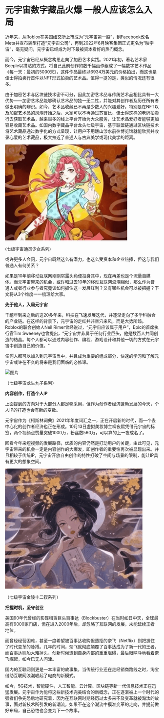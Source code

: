 # 元宇宙数字藏品火爆 一般人应该怎么入局


近年来，从Roblox在美国纽交所上市成为“元宇宙第一股”，到Facebook改名Meta并宣布转型打造“元宇宙公司”，再到2022年6月映客集团正式更名为“映宇宙”，毫无疑问，元宇宙已经成为时下最被资本看好的热门概念。

而今，元宇宙已经从概念构思走向了加密艺术实践。2021年初，著名艺术家Beeple以拼贴的方式，将自己此前创作的数千幅画作组成了一幅数字艺术作品《每一天：最初的5000天》，这件作品最终以6934万美元的价格拍出，而这也是佳士得拍卖行首件以NFT形式拍卖的艺术品。值得一提的是，类似的情况还有很多。

由于加密艺术与区块链技术密不可分，因此加密艺术品与传统艺术品相比具有一大优势——加密艺术品能够确认艺术品的独一无二性，并能对其创作者及历任所有者做出明确的辨识。如今，艺术品收藏已不再是少数人的兴趣爱好，特别是在NFT以及加密艺术品的风潮开始之后，大家可以不再通过苏富比、佳士得这样的老牌拍卖行去获取艺术品，越来越多的线上平台开始为大众服务，让艺术品爱好者能够更加容易收藏艺术品。如国内数字藏品平台龙头七级宇宙，基于联盟链通过区块链技术将艺术藏品通过数字化的方式呈现，让用户不用跋山涉水前往博览馆就能欣赏并收录心爱的艺术藏品，极大拉近了普通人与古典美学或现代美学的距离。

![艺术藏品](31.png)

(七级宇宙通灵少女系列)



或许更多人会问，元宇宙既然这么有潜力，也这么受资本和企业热捧，但这与我们普通人有何关系？

如果是10年前移动互联网刚刚崭露头角便投身其中，现在再差也是个流量自媒体。而元宇宙带来的机会，或许和过去10年的移动互联网浪潮相似，那么作为普通人或者行业参与者究竟该如何抓住这一发展红利？又有哪些机会可以被把握？下文将从3个维度一一梳理给大家。



**先于他人，入局元宇宙**

千禧年到来之后的这20多年来，科技在飞速发展迭代，并逐渐走向了多学科融合的产业链。在这样的背景下，元宇宙的走红并非空穴来风，而是大势所趋。Roblox的联合创始人Neil Rimer曾经说过，“元宇宙应该属于用户”，Epic的首席执行官Tim Sweeney也曾提出，“元宇宙并非属于任何行业巨头，他是数百人共同创造的结晶。每个人都可以通过内容创作、编程、游戏设计和其他一切的方式在元宇宙中创造自己的价值。"

任何人都可以加入到元宇宙当中，并且成为重要的组成部分，快速的学习和了解元宇宙或许在不久的将来是我们面临的必修课。

![图片](http://inews.gtimg.com/newsapp_bt/0/15109100145/641)

（七级宇宙龙生九子系列）



**内容创作，打造个人IP**

上面提到的方向对于大部分人都足够采用，但作为创作者经济蓬勃发展的今天，个人IP的打造也会有新的变数。

元宇宙作为《柯斯林词典》2021年年度词汇之一，正在开启新的时代，而一个去中心化的创作者经济也正在形成。10月13日虚拟美妆博主柳夜熙凭借元宇宙的标签，两个视频点赞量突破1000万，粉丝数560万，可以算的上一夜成名了。

回看今年来短视频的发展路径，优质的内容仍然是打动用户的关键，由此可见，元宇宙带来的机会一定是内容创作的大爆发，即创作者的重要性再次被显现出来。并且相较于传统IP，元宇宙开放自由创作的特性打破了空间与场景的限制，能让IP具有更大的想象空间。

![数字藏品](33.png)

（七级宇宙金陵十二钗系列）



**把握时机，坚守创业**

美国90年代曾经的影碟租赁巨头百事达（Blockbuster）在当时如日中天，全球最高有9000家门店，但在进入2000年后，却忽略了互联网的发展，未能延续王者地位。

而曾经经营困难，甚至一度希望被百事达收购但遭拒的奈飞（Netflix）则把握住了时代变革的脉搏。几年的时间，奈飞就彻底颠覆了百事达成为了新一代的王者，而百事达则船大难掉头，创新时候遭到自身内部的重重阻碍，最后眼睁睁地看着奈飞崛起，如今已无人问津。

国内的互联网则更是一本丰富的故事集，当传统行业还在走经销商路线之时，淘宝借助互联网浪潮崛起了电商的新模式。

如今，5G技术，智能硬件，人工智能、云计算、区块链等新一代信息技术正在迅猛发展。元宇宙作为能将这些新技术完美结合的新概念，正在逐渐被上一个时代的强者们争先恐后地研究着，因为在互联网时期经历过太多来不及变革就被淘汰的故事，面对新技术所引发的新潮流，如果不在这个潮流中摸准变革的走向，并提前做好布局，自己恐怕也会变为下一个故事。
